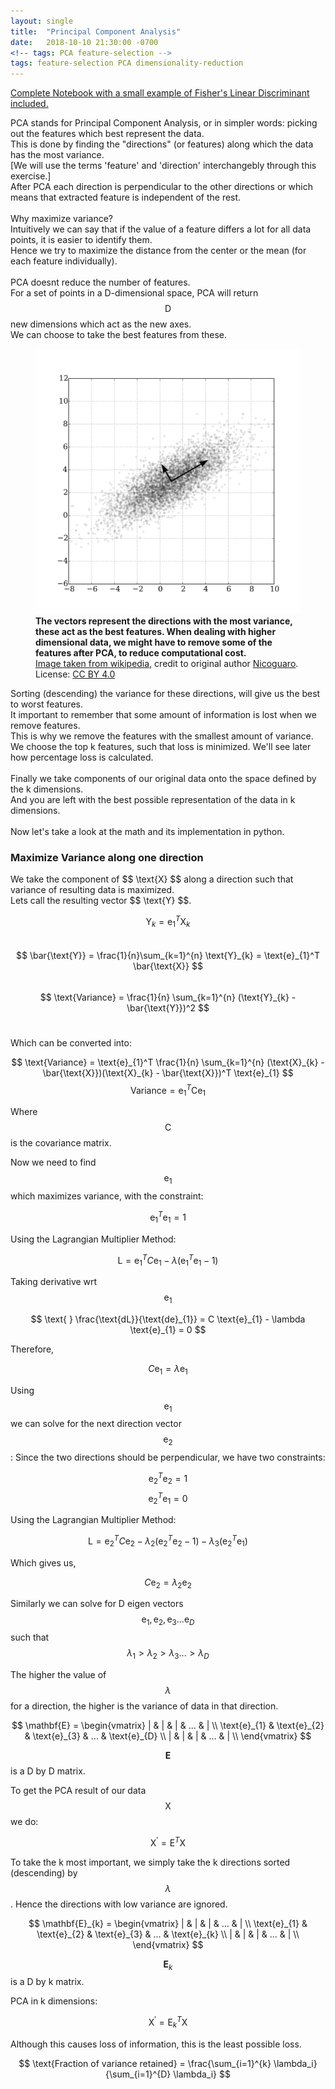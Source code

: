 ```yaml
---
layout: single
title:  "Principal Component Analysis"
date:   2018-10-10 21:30:00 -0700
<!-- tags: PCA feature-selection -->
tags: feature-selection PCA dimensionality-reduction
---
```

<script type="text/javascript" src="https://cdn.mathjax.org/mathjax/latest/MathJax.js?config=TeX-AMS-MML_HTMLorMML"></script>
[Complete Notebook with a small example of Fisher's Linear Discriminant included.](https://github.com/RishabhPatil/FundamentalsOfStatisticalLearning/blob/master/Assignment%202/PCA%20and%20Fisher's.ipynb)

PCA stands for Principal Component Analysis, or in simpler words: picking out the features which best represent the data.<br>
This is done by finding the "directions" (or features) along which the data has the most variance.<br>
[We will use the terms 'feature' and 'direction' interchangebly through this exercise.]<br>
After PCA each direction is perpendicular to the other directions or which means that extracted feature is independent of the rest.<br>
<br>
Why maximize variance?<br>
Intuitively we can say that if the value of a feature differs a lot for all data points, it is easier to identify them.<br>
Hence we try to maximize the distance from the center or the mean (for each feature individually).<br>
<br>
PCA doesnt reduce the number of features.<br>
For a set of points in a D-dimensional space, PCA will return $$ \text{D} $$ new dimensions which act as the new axes.<br>
We can choose to take the best features from these.

<figure>
    <a href="/assets/images/image-filename-1-large.jpg"><img src="/assets/img/GaussianScatterPCA.svg"></a>
    <figcaption><b>The vectors represent the directions with the most variance, these act as the best features. When dealing with higher dimensional data, we might have to remove some of the features after PCA, to reduce computational cost.</b><a href="https://en.wikipedia.org/wiki/Principal_component_analysis#/media/File:GaussianScatterPCA.svg"><br>Image taken from wikipedia</a>, credit to original author <a href="https://commons.wikimedia.org/wiki/User:Nicoguaro">Nicoguaro</a>. License: <a href='https://creativecommons.org/licenses/by/4.0'>CC BY 4.0</a></figcaption>
</figure>

Sorting (descending) the variance for these directions, will give us the best to worst features.<br>
It important to remember that some amount of information is lost when we remove features.<br>
This is why we remove the features with the smallest amount of variance.<br>
We choose the top k features, such that loss is minimized. We'll see later how percentage loss is calculated.<br>
<br>
Finally we take components of our original data onto the space defined by the k dimensions.<br>
And you are left with the best possible representation of the data in k dimensions.<br><br>
Now let's take a look at the math and its implementation in python.<br>

<h3> Maximize Variance along one direction </h3>
We take the component of $$ \text{X} $$ along a direction such that variance of resulting data is maximized.<br>
Lets call the resulting vector $$ \text{Y} $$.

$$ \text{Y}_{k} = \text{e}_{1}^T \text{X}_{k} $$ <br>
$$ \bar{\text{Y}} = \frac{1}{n}\sum_{k=1}^{n} \text{Y}_{k} = \text{e}_{1}^T \bar{\text{X}} $$ <br>
$$ \text{Variance} = \frac{1}{n} \sum_{k=1}^{n} (\text{Y}_{k} - \bar{\text{Y}})^2 $$ <br>

Which can be converted into:

$$ \text{Variance} = \text{e}_{1}^T \frac{1}{n} \sum_{k=1}^{n} (\text{X}_{k} - \bar{\text{X}})(\text{X}_{k} - \bar{\text{X}})^T \text{e}_{1} $$
$$ \text{Variance} = \text{e}_{1}^T \text{C} \text{e}_{1} $$

Where $$ \text{C} $$ is the covariance matrix.

Now we need to find $$\text{e}_{1}$$ which maximizes variance, with the constraint:

$$ \text{e}_{1}^T \text{e}_{1} = 1$$

Using the Lagrangian Multiplier Method:

$$ \text{L} = \text{e}_{1}^T C \text{e}_{1} - \lambda (\text{e}_{1}^T \text{e}_{1} - 1)$$

Taking derivative wrt $$ \text{e}_{1} $$

$$ \text{ } \frac{\text{dL}}{\text{de}_{1}} = C \text{e}_{1} - \lambda \text{e}_{1} = 0 $$

Therefore,<br>

$$ C \text{e}_{1} = \lambda \text{e}_{1} $$

Using $$\text{e}_{1}$$ we can solve for the next direction vector $$\text{e}_{2}$$:
Since the two directions should be perpendicular, we have two constraints:

$$ \text{e}_{2}^T \text{e}_{2} = 1$$
$$ \text{e}_{2}^T \text{e}_{1} = 0$$

Using the Lagrangian Multiplier Method:

$$ \text{L} = \text{e}_{2}^T C \text{e}_{2} - \lambda_{2} (\text{e}_{2}^T \text{e}_{2} - 1) - \lambda_{3} (\text{e}_{2}^T \text{e}_{1})$$

Which gives us,

$$ C \text{e}_{2} = \lambda_{2} \text{e}_{2} $$

Similarly we can solve for D eigen vectors $$\text{e}_{1}, \text{e}_{2}, \text{e}_{3} ... \text{e}_{D}$$
such that $$ \lambda_{1} > \lambda_{2} > \lambda_{3} ...  > \lambda_{D} $$

The higher the value of $$\lambda$$ for a direction, the higher is the variance of data in that direction.

$$
\mathbf{E} = \begin{vmatrix} 
| & | & | & ... & | \\
\text{e}_{1} & \text{e}_{2} & \text{e}_{3} & ... & \text{e}_{D} \\
| & | & | & ... & | \\
\end{vmatrix}
$$

$$\mathbf{E}$$ is a D by D matrix.

To get the PCA result of our data $$ \text{X} $$ we do:

$$ \text{X}^{'} = \text{E}^{T} \text{X} $$

To take the k most important, we simply take the k directions sorted (descending) by $$\lambda$$. Hence the directions with low variance are ignored.

$$
\mathbf{E}_{k} = \begin{vmatrix} 
| & | & | & ... & | \\
\text{e}_{1} & \text{e}_{2} & \text{e}_{3} & ... & \text{e}_{k} \\
| & | & | & ... & | \\
\end{vmatrix}
$$

$$\mathbf{E}_{k}$$ is a D by k matrix.

PCA in k dimensions:

$$ \text{X}^{'} = \text{E}_{k}^{T} \text{X} $$

Although this causes loss of information, this is the least possible loss.

$$ \text{Fraction of variance retained} = \frac{\sum_{i=1}^{k} \lambda_i}{\sum_{i=1}^{D} \lambda_i} $$